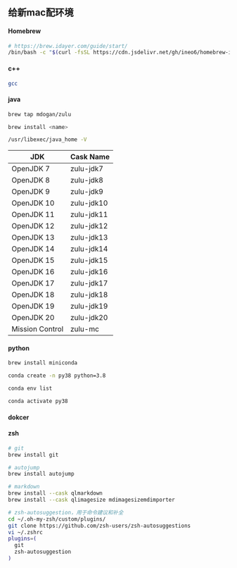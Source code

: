 ## 给新mac配环境

#### Homebrew

```bash
# https://brew.idayer.com/guide/start/
/bin/bash -c "$(curl -fsSL https://cdn.jsdelivr.net/gh/ineo6/homebrew-install/install.sh)"
```

#### c++

```bash
gcc
```

#### java

```bash
brew tap mdogan/zulu

brew install <name>

/usr/libexec/java_home -V

```

| **JDK**         | **Cask Name** |
| --------------- | ------------- |
| OpenJDK 7       | zulu-jdk7     |
| OpenJDK 8       | zulu-jdk8     |
| OpenJDK 9       | zulu-jdk9     |
| OpenJDK 10      | zulu-jdk10    |
| OpenJDK 11      | zulu-jdk11    |
| OpenJDK 12      | zulu-jdk12    |
| OpenJDK 13      | zulu-jdk13    |
| OpenJDK 14      | zulu-jdk14    |
| OpenJDK 15      | zulu-jdk15    |
| OpenJDK 16      | zulu-jdk16    |
| OpenJDK 17      | zulu-jdk17    |
| OpenJDK 18      | zulu-jdk18    |
| OpenJDK 19      | zulu-jdk19    |
| OpenJDK 20      | zulu-jdk20    |
| Mission Control | zulu-mc       |

#### python

```bash
brew install miniconda

conda create -n py38 python=3.8

conda env list

conda activate py38
```

#### dokcer



#### zsh

```bash
# git
brew install git

# autojump
brew install autojump

# markdown
brew install --cask qlmarkdown
brew install --cask qlimagesize mdimagesizemdimporter

# zsh-autosuggestion，用于命令建议和补全
cd ~/.oh-my-zsh/custom/plugins/
git clone https://github.com/zsh-users/zsh-autosuggestions
vi ~/.zshrc
plugins=(
  git
  zsh-autosuggestion
)

```







